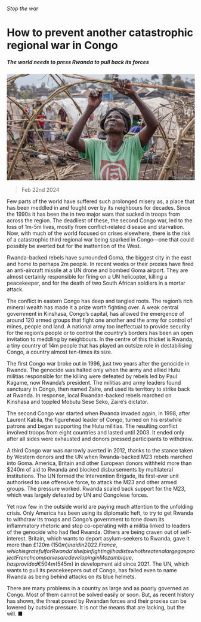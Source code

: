 ###### Stop the war

# How to prevent another catastrophic regional war in Congo 

##### The world needs to press Rwanda to pull back its forces 

![image](images/20240224_LDP001.jpg) 

> Feb 22nd 2024 

Few parts of the world have suffered such prolonged misery as, a place that has been meddled in and fought over by its neighbours for decades. Since the 1990s it has been the  in two major wars that sucked in troops from across the region. The deadliest of these, the second Congo war, led to the loss of 1m-5m lives, mostly from conflict-related disease and starvation. Now, with much of the world focused on crises elsewhere, there is the risk of a catastrophic third regional war being sparked in Congo—one that could possibly be averted but for the inattention of the West. 

Rwanda-backed rebels have surrounded Goma, the biggest city in the east and home to perhaps 2m people. In recent weeks  or their proxies have fired an anti-aircraft missile at a UN drone and bombed Goma airport. They are almost certainly responsible for firing on a UN helicopter, killing a peacekeeper, and for the death of two South African soldiers in a mortar attack. 

The conflict in eastern Congo has deep and tangled roots. The region’s rich mineral wealth has made it a prize worth fighting over. A weak central government in Kinshasa, Congo’s capital, has allowed the emergence of around 120 armed groups that fight one another and the army for control of mines, people and land. A national army too ineffectual to provide security for the region’s people or to control the country’s borders has been an open invitation to meddling by neighbours. In the centre of this thicket is Rwanda, a tiny country of 14m people that has played an outsize role in destabilising Congo, a country almost ten-times its size. 

The first Congo war broke out in 1996, just two years after the genocide in Rwanda. The genocide was halted only when the army and allied Hutu militias responsible for the killing were defeated by rebels led by Paul Kagame, now Rwanda’s president. The militias and army leaders found sanctuary in Congo, then named Zaire, and used its territory to strike back at Rwanda. In response, local Rwandan-backed rebels marched on Kinshasa and toppled Mobutu Sese Seko, Zaire’s dictator.

The second Congo war started when Rwanda invaded again, in 1998, after Laurent Kabila, the figurehead leader of Congo, turned on his erstwhile patrons and began supporting the Hutu militias. The resulting conflict involved troops from eight countries and lasted until 2003. It ended only after all sides were exhausted and donors pressed participants to withdraw. 

A third Congo war was narrowly averted in 2012, thanks to the stance taken by Western donors and the UN when Rwanda-backed M23 rebels marched into Goma. America, Britain and other European donors withheld more than $240m of aid to Rwanda and blocked disbursements by multilateral institutions. The UN formed the Intervention Brigade, its first-ever unit authorised to use offensive force, to attack the M23 and other armed groups. The pressure worked. Rwanda scaled back support for the M23, which was largely defeated by UN and Congolese forces. 

Yet now few in the outside world are paying much attention to the unfolding crisis. Only America has been using its diplomatic heft, to try to get Rwanda to withdraw its troops and Congo’s government to tone down its inflammatory rhetoric and stop co-operating with a militia linked to leaders of the genocide who had fled Rwanda. Others are being craven out of self-interest. Britain, which wants to deport asylum-seekers to Rwanda, gave it more than £120m ($150m) in aid in 2022. France, which is grateful for Rwanda’s help in fighting jihadists who threaten a large gas project French companies are developing in Mozambique, has provided €504m ($545m) in development aid since 2021. The UN, which wants to pull its peacekeepers out of Congo, has failed even to name Rwanda as being behind attacks on its blue helmets. 

There are many problems in a country as large and as poorly governed as Congo. Most of them cannot be solved easily or soon. But, as recent history has shown, the threat posed by Rwandan forces and their proxies can be lowered by outside pressure. It is not the means that are lacking, but the will. ■

